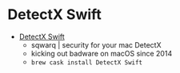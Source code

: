 # DetectX Swift
- [DetectX Swift](https://sqwarq.com/detectx/)
  -  sqwarq | security for your mac DetectX
  - kicking out badware on macOS since 2014
  - `brew cask install DetectX Swift`
